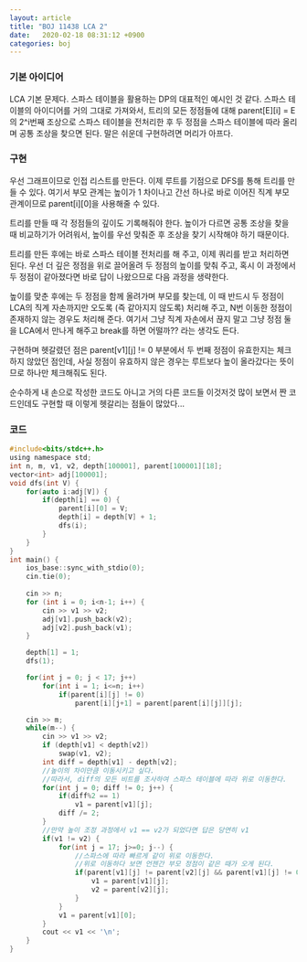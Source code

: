 ```yaml
---
layout: article
title: "BOJ 11438 LCA 2"
date:   2020-02-18 08:31:12 +0900
categories: boj
---
```


### 기본 아이디어
LCA 기본 문제다. 스파스 테이블을 활용하는 DP의 대표적인 예시인 것 같다. 스파스 테이블의 아이디어를 거의 그대로 가져와서, 트리의 모든 정점들에 대해 parent[E][i] = E의 2^i번째 조상으로 스파스 테이블을 전처리한 후 두 정점을 스파스 테이블에 따라 올리며 공통 조상을 찾으면 된다. 말은 쉬운데 구현하려면 머리가 아프다.

### 구현
우선 그래프이므로 인접 리스트를 만든다. 이제 루트를 기점으로 DFS를 통해 트리를 만들 수 있다. 여기서 부모 관계는 높이가 1 차이나고 간선 하나로 바로 이어진 직계 부모 관계이므로 parent[i][0]을 사용해줄 수 있다.

트리를 만들 때 각 정점들의 깊이도 기록해줘야 한다. 높이가 다르면 공통 조상을 찾을 때 비교하기가 어려워서, 높이를 우선 맞춰준 후 조상을 찾기 시작해야 하기 때문이다.

트리를 만든 후에는 바로 스파스 테이블 전처리를 해 주고, 이제 쿼리를 받고 처리하면 된다. 우선 더 깊은 정점을 위로 끌어올려 두 정점의 높이를 맞춰 주고, 혹시 이 과정에서 두 정점이 같아졌다면 바로 답이 나왔으므로 다음 과정을 생략한다.

높이를 맞춘 후에는 두 정점을 함께 올려가며 부모를 찾는데, 이 때 반드시 두 정점이 LCA의 직계 자손까지만 오도록 (즉 같아지지 않도록) 처리해 주고, N번 이동한 정점이 존재하지 않는 경우도 처리해 준다. 여기서 그냥 직계 자손에서 끊지 말고 그냥 정점 둘을 LCA에서 만나게 해주고 break를 하면 어떨까?? 라는 생각도 든다.

구현하며 헷갈렸던 점은 parent[v1][j] != 0 부분에서 두 번째 정점이 유효한지는 체크하지 않았던 점인데, 사실 정점이 유효하지 않은 경우는 루트보다 높이 올라갔다는 뜻이므로 하나만 체크해줘도 된다.

순수하게 내 손으로 작성한 코드도 아니고 거의 다른 코드들 이것저것 많이 보면서 짠 코드인데도 구현할 때 이렇게 헷갈리는 점들이 많았다...

### 코드
~~~c
#include<bits/stdc++.h>
using namespace std;
int n, m, v1, v2, depth[100001], parent[100001][18];
vector<int> adj[100001];
void dfs(int V) {
    for(auto i:adj[V]) {
        if(depth[i] == 0) {
            parent[i][0] = V;
            depth[i] = depth[V] + 1;
            dfs(i);
        }
    }
}
int main() {
    ios_base::sync_with_stdio(0);
    cin.tie(0);
    
    cin >> n;
    for (int i = 0; i<n-1; i++) {
        cin >> v1 >> v2;
        adj[v1].push_back(v2);
        adj[v2].push_back(v1);
    }

    depth[1] = 1;
    dfs(1);

    for(int j = 0; j < 17; j++)
        for(int i = 1; i<=n; i++)
            if(parent[i][j] != 0)
                parent[i][j+1] = parent[parent[i][j]][j];

    cin >> m;
    while(m--) {
        cin >> v1 >> v2;
        if (depth[v1] < depth[v2])
            swap(v1, v2);
        int diff = depth[v1] - depth[v2];
        //높이의 차이만큼 이동시키고 싶다.
        //따라서, diff의 모든 비트를 조사하여 스파스 테이블에 따라 위로 이동한다.
        for(int j = 0; diff != 0; j++) {
            if(diff%2 == 1)
                v1 = parent[v1][j];
            diff /= 2;
        }
        //만약 높이 조정 과정에서 v1 == v2가 되었다면 답은 당연히 v1
        if(v1 != v2) {
            for(int j = 17; j>=0; j--) {
                //스파스에 따라 빠르게 같이 위로 이동한다.
                //위로 이동하다 보면 언젠간 부모 정점이 같은 때가 오게 된다.
                if(parent[v1][j] != parent[v2][j] && parent[v1][j] != 0) {
                    v1 = parent[v1][j];
                    v2 = parent[v2][j];
                }
            }
            v1 = parent[v1][0];
        }
        cout << v1 << '\n';
    }
}
~~~

